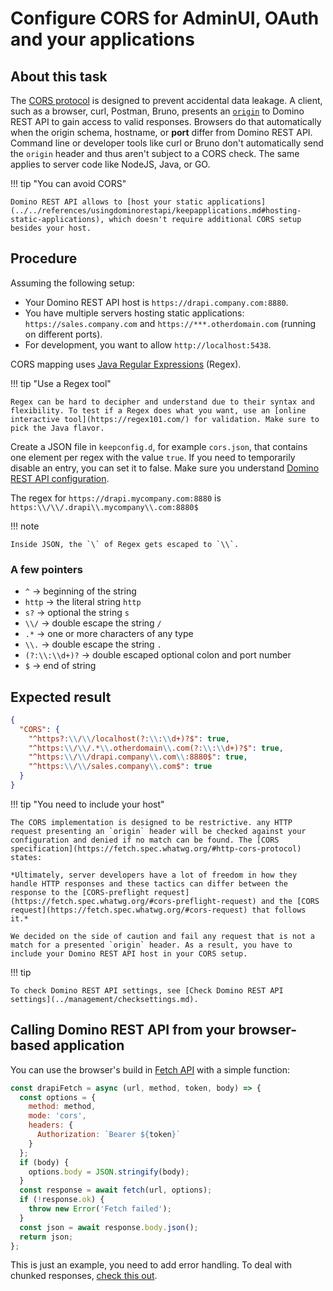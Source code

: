 # Configure CORS for AdminUI, OAuth and your applications

## About this task

The [CORS protocol](https://fetch.spec.whatwg.org/#http-cors-protocol) is designed to prevent accidental data leakage. A client, such as a browser, curl, Postman, Bruno, presents an [`origin`](https://developer.mozilla.org/en-US/docs/Web/HTTP/Reference/Headers/Origin) to Domino REST API to gain access to valid responses. Browsers do that automatically when the origin schema, hostname, or **port** differ from Domino REST API. Command line or developer tools like curl or Bruno don't automatically send the `origin` header and thus aren't subject to a CORS check. The same applies to server code like NodeJS, Java, or GO.

!!! tip "You can avoid CORS"

    Domino REST API allows to [host your static applications](../../references/usingdominorestapi/keepapplications.md#hosting-static-applications), which doesn't require additional CORS setup besides your host.

## Procedure

Assuming the following setup:

- Your Domino REST API host is `https://drapi.company.com:8880`.
- You have multiple servers hosting static applications: `https://sales.company.com` and `https://***.otherdomain.com` (running on different ports).
- For development, you want to allow `http://localhost:5438`.

CORS mapping uses [Java Regular Expressions](https://www.w3schools.com/java/java_regex.asp) (Regex).

!!! tip "Use a Regex tool"

    Regex can be hard to decipher and understand due to their syntax and flexibility. To test if a Regex does what you want, use an [online interactive tool](https://regex101.com/) for validation. Make sure to pick the Java flavor.

Create a JSON file in `keepconfig.d`, for example `cors.json`, that contains one element per regex with the value `true`. If you need to temporarily disable an entry, you can set it to false. Make sure you understand [Domino REST API configuration](../../references/configuration/understandingconfig.md).

The regex for `https://drapi.mycompany.com:8880` is `https:\\/\\/.drapi\\.mycompany\\.com:8880$`

!!! note

    Inside JSON, the `\` of Regex gets escaped to `\\`.

### A few pointers

- `^` &rarr; beginning of the string
- `http` &rarr; the literal string `http`
- `s?` &rarr; optional the string `s`
- `\\/` &rarr; double escape the string `/`
- `.*` &rarr; one or more characters of any type
- `\\.` &rarr; double escape the string `.`
- `(?:\\:\\d+)?` &rarr; double escaped optional colon and port number
- `$` &rarr; end of string

## Expected result

```json
{
  "CORS": {
    "^https?:\\/\\/localhost(?:\\:\\d+)?$": true,
    "^https:\\/\\/.*\\.otherdomain\\.com(?:\\:\\d+)?$": true,
    "^https:\\/\\/drapi.company\\.com\\:8880$": true,
    "^https:\\/\\/sales.company\\.com$": true
  }
}
```

!!! tip "You need to include your host"

    The CORS implementation is designed to be restrictive. any HTTP request presenting an `origin` header will be checked against your configuration and denied if no match can be found. The [CORS specification](https://fetch.spec.whatwg.org/#http-cors-protocol) states:

    *Ultimately, server developers have a lot of freedom in how they handle HTTP responses and these tactics can differ between the response to the [CORS-preflight request](https://fetch.spec.whatwg.org/#cors-preflight-request) and the [CORS request](https://fetch.spec.whatwg.org/#cors-request) that follows it.*

    We decided on the side of caution and fail any request that is not a match for a presented `origin` header. As a result, you have to include your Domino REST API host in your CORS setup.

!!! tip

    To check Domino REST API settings, see [Check Domino REST API settings](../management/checksettings.md).

## Calling Domino REST API from your browser-based application

You can use the browser's build in [Fetch API](https://developer.mozilla.org/en-US/docs/Web/API/Fetch_API/Using_Fetch) with a simple function:

```js
const drapiFetch = async (url, method, token, body) => {
  const options = {
    method: method,
    mode: 'cors',
    headers: {
      Authorization: `Bearer ${token}`
    }
  };
  if (body) {
    options.body = JSON.stringify(body);
  }
  const response = await fetch(url, options);
  if (!response.ok) {
    throw new Error('Fetch failed');
  }
  const json = await response.body.json();
  return json;
};
```

This is just an example, you need to add error handling. To deal with chunked responses, [check this out](https://www.wissel.net/blog/2023/07/handle-http-chunked-responses.html).

<!--
## Let's connect

"feedback.md"
-->